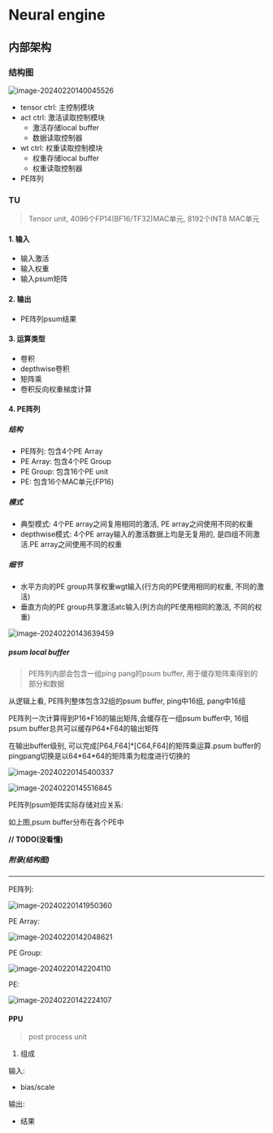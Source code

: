 # Neural engine

## 内部架构

### 结构图

![image-20240220140045526](C:\Users\admin\AppData\Roaming\Typora\typora-user-images\image-20240220140045526.png)

- tensor ctrl: 主控制模块
- act ctrl: 激活读取控制模块
  - 激活存储local buffer
  - 数据读取控制器
- wt ctrl: 权重读取控制模块
  - 权重存储local buffer
  - 权重读取控制器
- PE阵列

### TU

> Tensor unit, 4096个FP14(BF16/TF32)MAC单元, 8192个INT8 MAC单元

#### 1. 输入

- 输入激活
- 输入权重
- 输入psum矩阵

#### 2. 输出

- PE阵列psum结果

#### 3. 运算类型

- 卷积
- depthwise卷积
- 矩阵乘
- 卷积反向权重梯度计算

#### 4. PE阵列

##### 结构

- PE阵列: 包含4个PE Array
- PE Array: 包含4个PE Group
- PE Group: 包含16个PE unit
- PE: 包含16个MAC单元(FP16)

##### 模式

- 典型模式: 4个PE array之间复用相同的激活, PE array之间使用不同的权重
- depthwise模式: 4个PE array输入的激活数据上均是无复用的, 是四组不同激活.PE array之间使用不同的权重

##### 细节

- 水平方向的PE group共享权重wgt输入(行方向的PE使用相同的权重, 不同的激活)
- 垂直方向的PE group共享激活atc输入(列方向的PE使用相同的激活, 不同的权重)

![image-20240220143639459](C:\Users\admin\AppData\Roaming\Typora\typora-user-images\image-20240220143639459.png)

##### psum local buffer

> PE阵列内部会包含一组ping pang的psum buffer, 用于缓存矩阵乘得到的部分和数据

从逻辑上看, PE阵列整体包含32组的psum buffer, ping中16组, pang中16组

PE阵列一次计算得到P16\*F16的输出矩阵,会缓存在一组psum buffer中, 16组psum buffer总共可以缓存P64\*F64的输出矩阵

在输出buffer级别, 可以完成[P64,F64]\*[C64,F64]的矩阵乘运算.psum buffer的pingpang切换是以64\*64\*64的矩阵乘为粒度进行切换的

![image-20240220145400337](C:\Users\admin\AppData\Roaming\Typora\typora-user-images\image-20240220145400337.png)

![image-20240220145516845](C:\Users\admin\AppData\Roaming\Typora\typora-user-images\image-20240220145516845.png)

PE阵列psum矩阵实际存储对应关系:

如上图,psum buffer分布在各个PE中

**// TODO(没看懂)**

##### 附录(结构图)

---

PE阵列:

![image-20240220141950360](C:\Users\admin\AppData\Roaming\Typora\typora-user-images\image-20240220141950360.png)

PE Array:

![image-20240220142048621](C:\Users\admin\AppData\Roaming\Typora\typora-user-images\image-20240220142048621.png)

PE Group:

![image-20240220142204110](C:\Users\admin\AppData\Roaming\Typora\typora-user-images\image-20240220142204110.png)

PE:

![image-20240220142224107](C:\Users\admin\AppData\Roaming\Typora\typora-user-images\image-20240220142224107.png)



#### PPU

> post process unit

1. 组成

输入:

- bias/scale

输出:

- 结果















